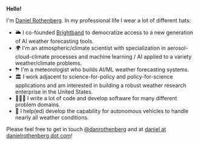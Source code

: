 **Hello!**

I'm [Daniel Rothenberg](https://www.linkedin.com/in/rothenbergdaniel/). In my professional life I wear a lot of different hats:

- 🌥️ I co-founded [Brightband](http://www.brightband.com) to democratize access to a new generation of AI weather forecasting tools.
- 🌍 I'm an atmospheric/climate scientist with specialization in aerosol-cloud-climate processes and machine learning / AI applied to a variety weather/climate problems.
- ⛈ I'm a meteorologist who builds AI/ML weather forecasting systems.
- 🏛 I work adjacent to science-for-policy and policy-for-science applications and am interested in building a robust weather research enterprise in the United States.
- 👨🏻‍💻 I write a lot of code and develop software for many different problem domains.
- 🚗 I help(ed) develop the capability for autonomous vehicles to handle nearly all weather conditions.

Please feel free to get in touch [@danrothenberg](https://twitter.com/danrothenberg) and at [daniel at danielrothenberg dot com](mailto://daniel@danielrothenberg.com)!
